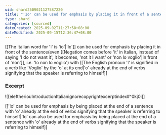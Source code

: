 ```yaml
---
uid: shard2509021127587220
title: "'Io' can be used for emphasis by placing it in front of a sentence with 'o' already at the end of verbs signifying that the speaker is referring to himself"
type: shard
categories: [sourced]
dateCreated: 2025-09-02T11:27:58+08:00
dateModified: 2025-09-15T12:36:47+08:00
---
```

[[The Italian word for 'I' is 'io'|'Io']] can be used for emphasis by placing it in front of the sentence(even [[Negation comes before 'it' in Italian, instead of saying 'I do not want it', it becomes, 'not it I want' or 'non lo voglio'|in front of 'non']], i.e. 'Io non lo voglio') with [[The English pronoun 'I' is signified in a verb like 'Voglio' by the 'o' at its end|'o' already at the end of verbs signifying that the speaker is referring to himself]]
### Excerpt
![[eleftheriouIntroductionItalianignorecopyrightexcerptindex#^0kj0i]]

[['Io' can be used for emphasis by being placed at the end of a sentence with 'o' already at the end of verbs signifying that the speaker is referring to himself|'Io' can also be used for emphasis by being placed at the end of a sentence with 'o' already at the end of verbs signifying that the speaker is referring to himself]]